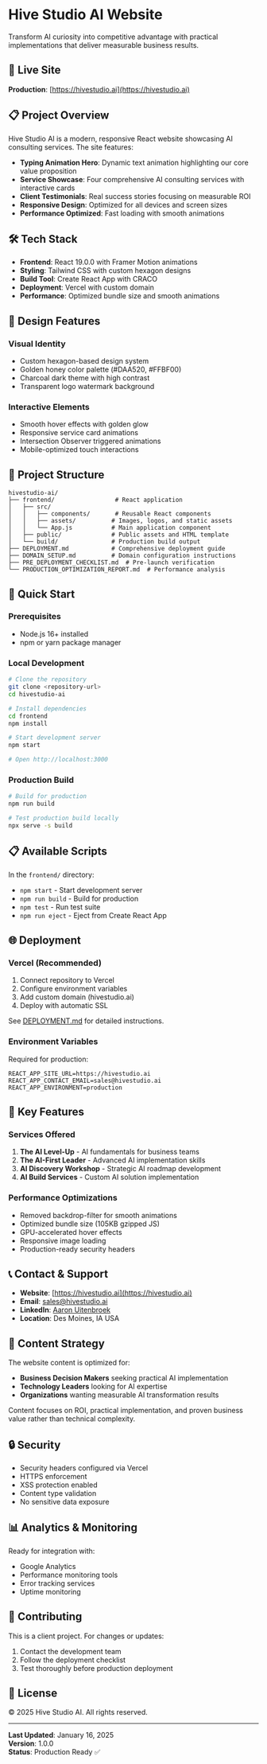 # Hive Studio AI Website

Transform AI curiosity into competitive advantage with practical implementations that deliver measurable business results.

## 🚀 Live Site
**Production**: [https://hivestudio.ai](https://hivestudio.ai)

## 📋 Project Overview

Hive Studio AI is a modern, responsive React website showcasing AI consulting services. The site features:

- **Typing Animation Hero**: Dynamic text animation highlighting our core value proposition
- **Service Showcase**: Four comprehensive AI consulting services with interactive cards
- **Client Testimonials**: Real success stories focusing on measurable ROI
- **Responsive Design**: Optimized for all devices and screen sizes
- **Performance Optimized**: Fast loading with smooth animations

## 🛠️ Tech Stack

- **Frontend**: React 19.0.0 with Framer Motion animations
- **Styling**: Tailwind CSS with custom hexagon designs
- **Build Tool**: Create React App with CRACO
- **Deployment**: Vercel with custom domain
- **Performance**: Optimized bundle size and smooth animations

## 🎨 Design Features

### Visual Identity
- Custom hexagon-based design system
- Golden honey color palette (#DAA520, #FFBF00)
- Charcoal dark theme with high contrast
- Transparent logo watermark background

### Interactive Elements
- Smooth hover effects with golden glow
- Responsive service card animations
- Intersection Observer triggered animations
- Mobile-optimized touch interactions

## 📁 Project Structure

```
hivestudio-ai/
├── frontend/                 # React application
│   ├── src/
│   │   ├── components/       # Reusable React components
│   │   ├── assets/          # Images, logos, and static assets
│   │   └── App.js           # Main application component
│   ├── public/              # Public assets and HTML template
│   └── build/               # Production build output
├── DEPLOYMENT.md            # Comprehensive deployment guide
├── DOMAIN_SETUP.md          # Domain configuration instructions
├── PRE_DEPLOYMENT_CHECKLIST.md  # Pre-launch verification
└── PRODUCTION_OPTIMIZATION_REPORT.md  # Performance analysis
```

## 🚀 Quick Start

### Prerequisites
- Node.js 16+ installed
- npm or yarn package manager

### Local Development
```bash
# Clone the repository
git clone <repository-url>
cd hivestudio-ai

# Install dependencies
cd frontend
npm install

# Start development server
npm start

# Open http://localhost:3000
```

### Production Build
```bash
# Build for production
npm run build

# Test production build locally
npx serve -s build
```

## 📋 Available Scripts

In the `frontend/` directory:

- `npm start` - Start development server
- `npm run build` - Build for production
- `npm test` - Run test suite
- `npm run eject` - Eject from Create React App

## 🌐 Deployment

### Vercel (Recommended)
1. Connect repository to Vercel
2. Configure environment variables
3. Add custom domain (hivestudio.ai)
4. Deploy with automatic SSL

See [DEPLOYMENT.md](./DEPLOYMENT.md) for detailed instructions.

### Environment Variables
Required for production:
```
REACT_APP_SITE_URL=https://hivestudio.ai
REACT_APP_CONTACT_EMAIL=sales@hivestudio.ai
REACT_APP_ENVIRONMENT=production
```

## 🎯 Key Features

### Services Offered
1. **The AI Level-Up** - AI fundamentals for business teams
2. **The AI-First Leader** - Advanced AI implementation skills
3. **AI Discovery Workshop** - Strategic AI roadmap development
4. **AI Build Services** - Custom AI solution implementation

### Performance Optimizations
- Removed backdrop-filter for smooth animations
- Optimized bundle size (105KB gzipped JS)
- GPU-accelerated hover effects
- Responsive image loading
- Production-ready security headers

## 📞 Contact & Support

- **Website**: [https://hivestudio.ai](https://hivestudio.ai)
- **Email**: sales@hivestudio.ai
- **LinkedIn**: [Aaron Uitenbroek](https://www.linkedin.com/in/aaroni10/)
- **Location**: Des Moines, IA USA

## 📝 Content Strategy

The website content is optimized for:
- **Business Decision Makers** seeking practical AI implementation
- **Technology Leaders** looking for AI expertise
- **Organizations** wanting measurable AI transformation results

Content focuses on ROI, practical implementation, and proven business value rather than technical complexity.

## 🔒 Security

- Security headers configured via Vercel
- HTTPS enforcement
- XSS protection enabled
- Content type validation
- No sensitive data exposure

## 📊 Analytics & Monitoring

Ready for integration with:
- Google Analytics
- Performance monitoring tools
- Error tracking services
- Uptime monitoring

## 🤝 Contributing

This is a client project. For changes or updates:
1. Contact the development team
2. Follow the deployment checklist
3. Test thoroughly before production deployment

## 📄 License

© 2025 Hive Studio AI. All rights reserved.

---

**Last Updated**: January 16, 2025  
**Version**: 1.0.0  
**Status**: Production Ready ✅
